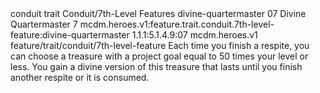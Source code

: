 <ability>
  <metadata>
    <class>conduit</class>
    <feature_type>trait</feature_type>
    <file_dpath>Conduit/7th-Level Features</file_dpath>
    <item_id>divine-quartermaster</item_id>
    <item_index>07</item_index>
    <item_name>Divine Quartermaster</item_name>
    <level>7</level>
    <scc>mcdm.heroes.v1:feature.trait.conduit.7th-level-feature:divine-quartermaster</scc>
    <scdc>1.1.1:5.1.4.9:07</scdc>
    <source>mcdm.heroes.v1</source>
    <type>feature/trait/conduit/7th-level-feature</type>
  </metadata>
  <effects>
    <effect type="mundane">Each time you finish a respite, you can choose a treasure with a project goal equal to 50 times your level or less. You gain a divine version of this treasure that lasts until you finish another respite or it is consumed.</effect>
  </effects>
</ability>
